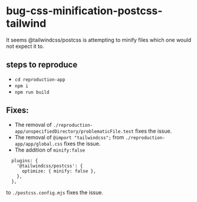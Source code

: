 # bug-css-minification-postcss-tailwind
It seems @tailwindcss/postcss is attempting to minify files which one would not expect it to.

## steps to reproduce
- `cd reproduction-app`
- `npm i`
- `npm run build`

## Fixes: 
- The removal of `./reproduction-app/unspecifiedDirectory/problematicFile.test` fixes the issue.
- The removal of `@import "tailwindcss";` from `./reproduction-app/app/global.css` fixes the issue.
- The addition of `minify:false`
```
  plugins: {
    '@tailwindcss/postcss': {
      optimize: { minify: false },
    },
  },
```
to `./postcss.config.mjs` fixes the issue.